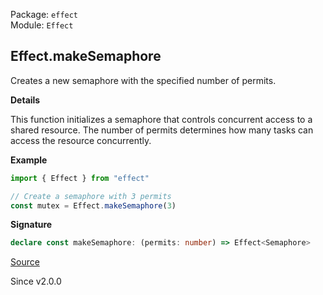 Package: `effect`<br />
Module: `Effect`<br />

## Effect.makeSemaphore

Creates a new semaphore with the specified number of permits.

**Details**

This function initializes a semaphore that controls concurrent access to a
shared resource. The number of permits determines how many tasks can access
the resource concurrently.

**Example**

```ts
import { Effect } from "effect"

// Create a semaphore with 3 permits
const mutex = Effect.makeSemaphore(3)
```

**Signature**

```ts
declare const makeSemaphore: (permits: number) => Effect<Semaphore>
```

[Source](https://github.com/Effect-TS/effect/tree/main/packages/effect/src/Effect.ts#L11820)

Since v2.0.0